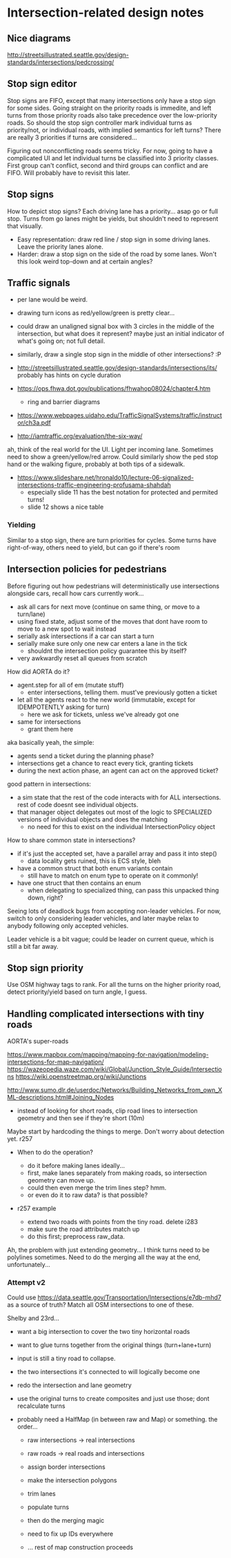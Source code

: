 # Intersection-related design notes

## Nice diagrams

http://streetsillustrated.seattle.gov/design-standards/intersections/pedcrossing/

## Stop sign editor

Stop signs are FIFO, except that many intersections only have a stop sign for
some sides. Going straight on the priority roads is immedite, and left turns
from those priority roads also take precedence over the low-priority roads. So
should the stop sign controller mark individual turns as priority/not, or
individual roads, with implied semantics for left turns? There are really 3
priorities if turns are considered...

Figuring out nonconflicting roads seems tricky. For now, going to have a
complicated UI and let individual turns be classified into 3 priority classes.
First group can't conflict, second and third groups can conflict and are FIFO.
Will probably have to revisit this later.

## Stop signs

How to depict stop signs? Each driving lane has a priority... asap go or full
stop. Turns from go lanes might be yields, but shouldn't need to represent that
visually.

- Easy representation: draw red line / stop sign in some driving lanes. Leave the priority lanes alone.
- Harder: draw a stop sign on the side of the road by some lanes. Won't this look weird top-down and at certain angles?

## Traffic signals

- per lane would be weird.
- drawing turn icons as red/yellow/green is pretty clear...
- could draw an unaligned signal box with 3 circles in the middle of the intersection, but what does it represent? maybe just an initial indicator of what's going on; not full detail.
- similarly, draw a single stop sign in the middle of other intersections? :P

- http://streetsillustrated.seattle.gov/design-standards/intersections/its/ probably has hints on cycle duration
- https://ops.fhwa.dot.gov/publications/fhwahop08024/chapter4.htm
	- ring and barrier diagrams
- https://www.webpages.uidaho.edu/TrafficSignalSystems/traffic/instructor/ch3a.pdf
- http://iamtraffic.org/evaluation/the-six-way/

ah, think of the real world for the UI. Light per incoming lane. Sometimes need
to show a green/yellow/red arrow. Could similarly show the ped stop hand or the
walking figure, probably at both tips of a sidewalk.

- https://www.slideshare.net/hronaldo10/lecture-06-signalized-intersections-traffic-engineering-profusama-shahdah
	- especially slide 11 has the best notation for protected and permited turns!
	- slide 12 shows a nice table

### Yielding

Similar to a stop sign, there are turn priorities for cycles. Some turns have
right-of-way, others need to yield, but can go if there's room

## Intersection policies for pedestrians ##

Before figuring out how pedestrians will deterministically use intersections alongside cars, recall how cars currently work...

- ask all cars for next move (continue on same thing, or move to a turn/lane)
- using fixed state, adjust some of the moves that dont have room to move to a new spot to wait instead
- serially ask intersections if a car can start a turn
- serially make sure only one new car enters a lane in the tick
	- shouldnt the intersection policy guarantee this by itself?
- very awkwardly reset all queues from scratch

How did AORTA do it?

- agent.step for all of em (mutate stuff)
	- enter intersections, telling them. must've previously gotten a ticket
- let all the agents react to the new world (immutable, except for IDEMPOTENTLY asking for turn)
	- here we ask for tickets, unless we've already got one
- same for intersections
	- grant them here

aka basically yeah, the simple:

- agents send a ticket during the planning phase?
- intersections get a chance to react every tick, granting tickets
- during the next action phase, an agent can act on the approved ticket?

good pattern in intersections:
- a sim state that the rest of the code interacts with for ALL intersections. rest of code doesnt see individual objects.
- that manager object delegates out most of the logic to SPECIALIZED versions of individual objects and does the matching
	- no need for this to exist on the individual IntersectionPolicy object

How to share common state in intersections?
- if it's just the accepted set, have a parallel array and pass it into step()
	- data locality gets ruined, this is ECS style, bleh
- have a common struct that both enum variants contain
	- still have to match on enum type to operate on it commonly!
- have one struct that then contains an enum
	- when delegating to specialized thing, can pass this unpacked thing down, right?

Seeing lots of deadlock bugs from accepting non-leader vehicles. For now,
switch to only considering leader vehicles, and later maybe relax to anybody
following only accepted vehicles.

Leader vehicle is a bit vague; could be leader on current queue, which is still a bit far away.

## Stop sign priority

Use OSM highway tags to rank. For all the turns on the higher priority road, detect priority/yield based on turn angle, I guess.

## Handling complicated intersections with tiny roads

AORTA's super-roads

https://www.mapbox.com/mapping/mapping-for-navigation/modeling-intersections-for-map-navigation/
https://wazeopedia.waze.com/wiki/Global/Junction_Style_Guide/Intersections
https://wiki.openstreetmap.org/wiki/Junctions

http://www.sumo.dlr.de/userdoc/Networks/Building_Networks_from_own_XML-descriptions.html#Joining_Nodes
- instead of looking for short roads, clip road lines to intersection geometry and then see if they're short (10m)

Maybe start by hardcoding the things to merge. Don't worry about detection yet. r257

- When to do the operation?
	- do it before making lanes ideally...
	- first, make lanes separately from making roads, so intersection geometry can move up.
	- could then even merge the trim lines step? hmm.
	- or even do it to raw data? is that possible?


- r257 example
	- extend two roads with points from the tiny road. delete i283
	- make sure the road attributes match up
	- do this first; preprocess raw_data.

Ah, the problem with just extending geometry... I think turns need to be
polylines sometimes. Need to do the merging all the way at the end,
unfortunately...

### Attempt v2

Could use https://data.seattle.gov/Transportation/Intersections/e7db-mhd7 as a
source of truth? Match all OSM intersections to one of these.

Shelby and 23rd...
- want a big intersection to cover the two tiny horizontal roads
- want to glue turns together from the original things (turn+lane+turn)

- input is still a tiny road to collapse.
- the two intersections it's connected to will logically become one
- redo the intersection and lane geometry
- use the original turns to create composites and just use those; dont recalculate turns

- probably need a HalfMap (in between raw and Map) or something. the order...
	- raw intersections -> real intersections
	- raw roads -> real roads and intersections
	- assign border intersections
	- make the intersection polygons
	- trim lanes
	- populate turns

	- then do the merging magic
	- need to fix up IDs everywhere

	- ... rest of map construction proceeds
